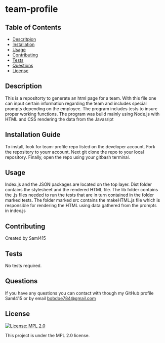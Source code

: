 # team-profile

## Table of Contents 
* [Descritpion](#description)
* [Installation](#installation)
* [Usage](#usage)
* [Contributing](#contributing)
* [Tests](#tests)
* [Questions](#questions)
* [License](#license)
## Description
This is a repositorty to generate an html page for a team. With this file one can input certain information regarding the team and includes special prompts depending on the employee. The program includes tests to insure proper working functions. The program was build mainly using Node.js with HTML and CSS rendering the data from the Javasript 
## Installation Guide
To install, look for team-profile repo listed on the developer account. Fork the repository to yourr account. Next git clone the repo to your local repository. Finally, open the repo using your gitbash terminal.
## Usage
Index.js and the JSON packages are located on the top layer. Dist folder contains the stylesheet and the rendered HTML file. The lib folder contains the .js files needed to run the tests that are in turn contained in the folder marked tests. The folder marked src contains the makeHTML.js file which is responsible for rendering the HTML using data gathered from the prompts in index.js
## Contributing
Created by Saml415
## Tests
No tests required.
## Questions
If you have any questions you can contact with though my GitHub profile Saml415 or by email bobdoe784@gmail.com 
## License
[![License: MPL 2.0](https://img.shields.io/badge/License-MPL%202.0-brightgreen.svg)](https://opensource.org/licenses/MPL-2.0)

This project is under the MPL 2.0 license.